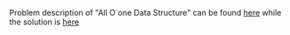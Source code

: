 Problem description of "All O`one Data Structure" can be found [here](https://leetcode.com/problems/all-o'one-data-structure/) while the solution is [here](https://github.com/aurimas13/Solutions-To-Problems/blob/main/LeetCode/Python%20Solutions/All%20O%20DataStructure/all.py)